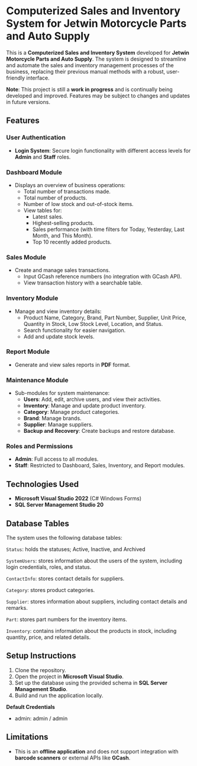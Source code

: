 # Computerized Sales and Inventory System for Jetwin Motorcycle Parts and Auto Supply

This is a **Computerized Sales and Inventory System** developed for **Jetwin Motorcycle Parts and Auto Supply**. The system is designed to streamline and automate the sales and inventory management processes of the business, replacing their previous manual methods with a robust, user-friendly interface.

**Note**: This project is still a **work in progress** and is continually being developed and improved. Features may be subject to changes and updates in future versions.


## Features

### User Authentication
- **Login System**: Secure login functionality with different access levels for **Admin** and **Staff** roles.

### Dashboard Module
- Displays an overview of business operations:
  - Total number of transactions made.
  - Total number of products.
  - Number of low stock and out-of-stock items.
  - View tables for:
    - Latest sales.
    - Highest-selling products.
    - Sales performance (with time filters for Today, Yesterday, Last Month, and This Month).
    - Top 10 recently added products.

### Sales Module
- Create and manage sales transactions.
  - Input GCash reference numbers (no integration with GCash API).
  - View transaction history with a searchable table.

### Inventory Module
- Manage and view inventory details:
  - Product Name, Category, Brand, Part Number, Supplier, Unit Price, Quantity in Stock, Low Stock Level, Location, and Status.
  - Search functionality for easier navigation.
  - Add and update stock levels.

### Report Module
- Generate and view sales reports in **PDF** format.

### Maintenance Module
- Sub-modules for system maintenance:
  - **Users**: Add, edit, archive users, and view their activities.
  - **Inventory**: Manage and update product inventory.
  - **Category**: Manage product categories.
  - **Brand**: Manage brands.
  - **Supplier**: Manage suppliers.
  - **Backup and Recovery**: Create backups and restore database.

### Roles and Permissions
- **Admin**: Full access to all modules.
- **Staff**: Restricted to Dashboard, Sales, Inventory, and Report modules.

## Technologies Used
- **Microsoft Visual Studio 2022** (C# Windows Forms)
- **SQL Server Management Studio 20**


## Database Tables

The system uses the following database tables:

`Status`: holds the statuses; Active, Inactive, and Archived

`SystemUsers`: stores information about the users of the system, including login credentials, roles, and status.

`ContactInfo`: stores contact details for suppliers.

`Category`: stores product categories.

`Supplier`: stores information about suppliers, including contact details and remarks.

`Part`: stores part numbers for the inventory items.

`Inventory`: contains information about the products in stock, including quantity, price, and related details.



## Setup Instructions

1. Clone the repository.
2. Open the project in **Microsoft Visual Studio**.
3. Set up the database using the provided schema in **SQL Server Management Studio**.
4. Build and run the application locally.


**Default Credentials**
- admin:  admin / admin


## Limitations
- This is an **offline application** and does not support integration with **barcode scanners** or external APIs like **GCash**.
